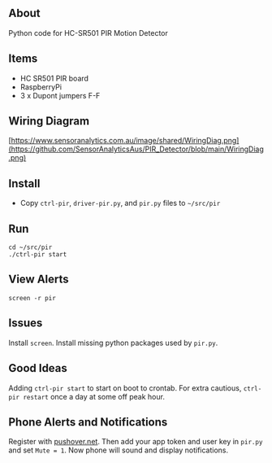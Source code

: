 ## About
Python code for HC-SR501 PIR Motion Detector

## Items
* HC SR501 PIR board
* RaspberryPi
* 3 x Dupont jumpers F-F

## Wiring Diagram
[https://www.sensoranalytics.com.au/image/shared/WiringDiag.png](https://github.com/SensorAnalyticsAus/PIR_Detector/blob/main/WiringDiag.png)

## Install
* Copy `ctrl-pir`, `driver-pir.py`, and `pir.py` files to `~/src/pir`

## Run
`cd ~/src/pir` <br>
```./ctrl-pir start```

## View Alerts
`screen -r pir`

## Issues
Install `screen`. Install missing python packages used by `pir.py`.

## Good Ideas
Adding `ctrl-pir start` to start on boot to crontab. For extra cautious, `ctrl-pir restart` once a day at some off peak hour.

## Phone Alerts and Notifications
Register with [pushover.net](https://pushover.net). Then add your app token and user key in `pir.py` and set `Mute = 1`. Now phone will sound and display notifications.